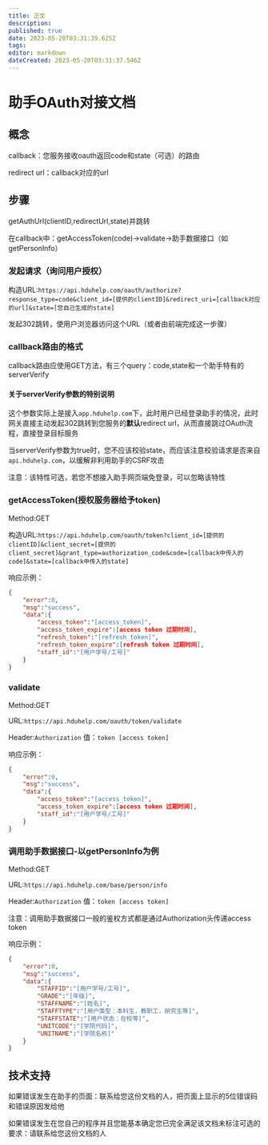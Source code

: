```yaml
---
title: 正文
description: 
published: true
date: 2023-05-20T03:31:39.625Z
tags: 
editor: markdown
dateCreated: 2023-05-20T03:31:37.546Z
---
```


# 助手OAuth对接文档

## 概念

callback：您服务接收oauth返回code和state（可选）的路由

redirect url：callback对应的url

## 步骤

getAuthUrl(clientID,redirectUrl,state)并跳转

在callback中：getAccessToken(code)->validate->助手数据接口（如getPersonInfo）

### 发起请求（询问用户授权）

构造URL:`https://api.hduhelp.com/oauth/authorize?response_type=code&client_id=[提供的clientID]&redirect_uri=[callback对应的url]&state=[您自己生成的state]`

发起302跳转，使用户浏览器访问这个URL（或者由前端完成这一步骤）

### callback路由的格式

callback路由应使用GET方法，有三个query：code,state和一个助手特有的serverVerify

#### 关于serverVerify参数的特别说明

这个参数实际上是接入`app.hduhelp.com`下，此时用户已经登录助手的情况，此时网关直接主动发起302跳转到您服务的**默认**redirect url，从而直接跳过OAuth流程，直接登录目标服务

当serverVerify参数为true时，您不应该校验state，而应该注意校验请求是否来自`api.hduhelp.com`，以缓解非利用助手的CSRF攻击

注意：该特性可选，若您不想接入助手网页端免登录，可以忽略该特性

### getAccessToken(授权服务器给予token)

Method:GET

构造URL:`https://api.hduhelp.com/oauth/token?client_id=[提供的clientID]&client_secret=[提供的client_secret]&grant_type=authorization_code&code=[callback中传入的code]&state=[callback中传入的state]`

响应示例：

```json
{
	"error":0,
	"msg":"success",
	"data":{
		"access_token":"[access_token]",
		"access_token_expire":[access token 过期时间],
    	"refresh_token":"[refresh_token]",
        "refresh_token_expire":[refresh token 过期时间],
        "staff_id":"[用户学号/工号]"
	}
}
```

### validate

Method:GET

URL:`https://api.hduhelp.com/oauth/token/validate`

Header:`Authorization` 值：`token [access token]`

响应示例：

```json
{
	"error":0,
	"msg":"success",
	"data":{
		"access_token":"[access_token]",
		"access_token_expire":[access token 过期时间],
        "staff_id":"[用户学号/工号]"
	}
}
```

### 调用助手数据接口-以getPersonInfo为例

Method:GET

URL:`https://api.hduhelp.com/base/person/info`

Header:`Authorization` 值：`token [access token]`

注意：调用助手数据接口一般的鉴权方式都是通过Authorization头传递access token

响应示例：

```json
{
	"error":0,
	"msg":"success",
	"data":{
		"STAFFID":"[用户学号/工号]",
        "GRADE":"[年级]",
        "STAFFNAME":"[姓名]",
        "STAFFTYPE":"[用户类型：本科生，教职工，研究生等]",
        "STAFFSTATE":"[用户状态：在校等]",
        "UNITCODE":"[学院代码]",
        "UNITNAME":"[学院名称]"
	}
}
```

## 技术支持

如果错误发生在助手的页面：联系给您这份文档的人，把页面上显示的5位错误码和错误原因发给他

如果错误发生在您自己的程序并且您能基本确定您已完全满足该文档未标注可选的要求：请联系给您这份文档的人

